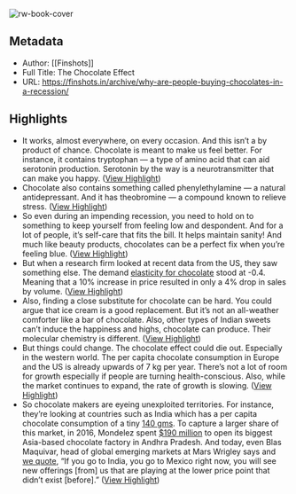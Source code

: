 ![rw-book-cover](https://cdn.finshots.app/images/2022/12/Chocolate--2-.jpg)

## Metadata
- Author: [[Finshots]]
- Full Title: The Chocolate Effect
- URL: https://finshots.in/archive/why-are-people-buying-chocolates-in-a-recession/

## Highlights
- It works, almost everywhere, on every occasion. And this isn’t a by product of chance. Chocolate is meant to make us feel better. For instance, it contains tryptophan — a type of amino acid that can aid serotonin production. Serotonin by the way is a neurotransmitter that can make you happy. ([View Highlight](https://read.readwise.io/read/01h1hfkdbkaxkg1p6y50xkra17))
- Chocolate also contains something called phenylethylamine — a natural antidepressant. And it has theobromine — a compound known to relieve stress. ([View Highlight](https://read.readwise.io/read/01h1hfkexfj4vevnc17bpswhzx))
- So even during an impending recession, you need to hold on to something to keep yourself from feeling low and despondent. And for a lot of people, it’s self-care that fits the bill. It helps maintain sanity! And much like beauty products, chocolates can be a perfect fix when you’re feeling blue. ([View Highlight](https://read.readwise.io/read/01h1hfpwsr6tsk1k8dtynzcz0r))
- But when a research firm looked at recent data from the US, they saw something else. The demand [elasticity for chocolate](https://edition.cnn.com/2022/11/09/business/chocolate-sales-ctrp/index.html) stood at -0.4. Meaning that a 10% increase in price resulted in only a 4% drop in sales by volume. ([View Highlight](https://read.readwise.io/read/01h1hfq8zd7azd043gng1kfta1))
- Also, finding a close substitute for chocolate can be hard. You could argue that ice cream is a good replacement. But it’s not an all-weather comforter like a bar of chocolate. Also, other types of Indian sweets can’t induce the happiness and highs, chocolate can produce. Their molecular chemistry is different. ([View Highlight](https://read.readwise.io/read/01h1hfqxz4gsnthjy6p65tshgz))
- But things could change. The chocolate effect could die out. Especially in the western world. The per capita chocolate consumption in Europe and the US is already upwards of 7 kg per year. There’s not a lot of room for growth especially if people are turning health-conscious. Also, while the market continues to expand, the rate of growth is slowing. ([View Highlight](https://read.readwise.io/read/01h1hfst81s39eq06dvfz0p79n))
- So chocolate makers are eyeing unexploited territories. For instance, they’re looking at countries such as India which has a per capita chocolate consumption of a tiny [140 gms](https://www.livemint.com/opinion/online-views/the-chocolate-exception-explained-11670587901485.html). To capture a larger share of this market, in 2016, Mondelez spent [$190 million](https://economictimes.indiatimes.com/industry/cons-products/food/mondelez-opens-its-largest-plant-in-apac-at-andhra-pradeshs-sri-city/articleshow/51979971.cms?from=mdr) to open its biggest Asia-based chocolate factory in Andhra Pradesh. And today, even Blas Maquivar, head of global emerging markets at Mars Wrigley says and [we quote](https://www.ft.com/content/2e574ffb-c98c-4eb0-a3dc-ce2490f87f2c), “If you go to India, you go to Mexico right now, you will see new offerings [from] us that are playing at the lower price point that didn’t exist [before].” ([View Highlight](https://read.readwise.io/read/01h1hft1c3f6kkx2684trgs8a9))
